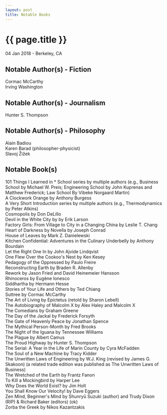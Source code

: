 ```yaml
---
layout: post
title: Notable Books
---
```


{{ page.title }}
================

<p class="meta">04 Jan 2018 - Berkeley, CA</p>

## Notable Author(s) - Fiction
Cormac McCarthy  
Irving Washington

## Notable Author(s) - Journalism
Hunter S. Thompson

## Notable Author(s) - Philosophy
Alain Badiou  
Karen Barad (philosopher-physicist)  
Slavoj Žižek

## Notable Book(s)
101 Things I Learned in * School series by multiple authors (e.g., Business School by Michael W. Preis; Engineering School by John Kuprenas and Matthew Frederick; Law School By Vibeke Norgaard Martin)  
A Clockwork Orange by Anthony Burgess  
A Very Short Introduction series by multiple authors (e.g., Thermodynamics by Peter Atkins)  
Cosmopolis by Don DeLillo  
Devil in the White City by by Erik Larson  
Factory Girls: From Village to City in a Changing China by Leslie T. Chang  
Heart of Darkness by Novella by Joseph Conrad  
House of Leaves by Mark Z. Danielewski  
Kitchen Confidential: Adventures in the Culinary Underbelly by Anthony Bourdain  
Let the Right One In by John Ajvide Lindqvist  
One Flew Over the Cookoo's Nest by Ken Kesey  
Pedagogy of the Oppressed by Paulo Freire  
Reconstructing Earth by Braden R. Allenby  
Rework by Jason Fried and David Heinemeier Hansson  
Rhinoceros by Eugène Ionesco  
Siddhartha by Hermann Hesse  
Stories of Your Life and Others by Ted Chiang  
Suttree by Cormac McCarthy  
The Art of Living by Epictetus (retold by Sharon Lebell)  
The Autobiography of Malcolm X by Alex Haley and Malcolm X  
The Comedians by Graham Greene  
The Day of the Jackal by Frederick Forsyth  
The Gate of Heavenly Peace by Jonathan Spence  
The Mythical Person-Month by Fred Brooks  
The Night of the Iguana by Tennessee Williams  
The Plague by Albert Camus  
The Proud Highway by Hunter S. Thompson  
The Serial: A Year in the Life of Marin County by Cyra McFadden  
The Soul of a New Machine by Tracy Kidder  
The Unwritten Laws of Engineering by W.J. King (revised by James G. Skakoon) (a related trade edition was published as The Unwritten Laws of Business)  
The Wretched of the Earth by Frantz Fanon  
To Kill a Mockingbird by Harper Lee  
Why Does the World Exist? by Jim Holt  
You Shall Know Our Velocity! by Dave Eggers  
Zen Mind, Beginner's Mind by Shunryū Suzuki (author) and Trudy Dixon (RIP) & Richard Baker (editors) (ok)  
Zorba the Greek by Nikos Kazantzakis